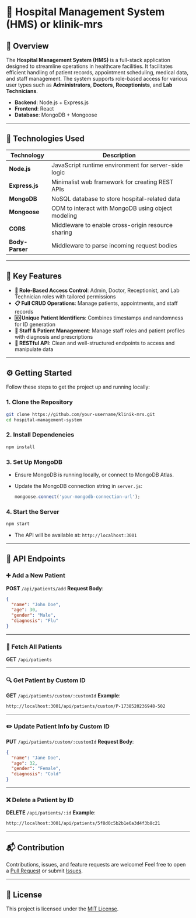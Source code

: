 # 🏥 Hospital Management System (HMS) or klinik-mrs

## 📖 Overview

The **Hospital Management System (HMS)** is a full-stack application designed to streamline operations in healthcare facilities. It facilitates efficient handling of patient records, appointment scheduling, medical data, and staff management. The system supports role-based access for various user types such as **Administrators**, **Doctors**, **Receptionists**, and **Lab Technicians**.

* **Backend**: Node.js + Express.js
* **Frontend**: React
* **Database**: MongoDB + Mongoose

---

## 🚀 Technologies Used

| Technology      | Description                                          |
| --------------- | ---------------------------------------------------- |
| **Node.js**     | JavaScript runtime environment for server-side logic |
| **Express.js**  | Minimalist web framework for creating REST APIs      |
| **MongoDB**     | NoSQL database to store hospital-related data        |
| **Mongoose**    | ODM to interact with MongoDB using object modeling   |
| **CORS**        | Middleware to enable cross-origin resource sharing   |
| **Body-Parser** | Middleware to parse incoming request bodies          |

---

## 🔑 Key Features

* **🔐 Role-Based Access Control**: Admin, Doctor, Receptionist, and Lab Technician roles with tailored permissions
* **📋 Full CRUD Operations**: Manage patients, appointments, and staff records
* **🆔 Unique Patient Identifiers**: Combines timestamps and randomness for ID generation
* **👥 Staff & Patient Management**: Manage staff roles and patient profiles with diagnosis and prescriptions
* **📡 RESTful API**: Clean and well-structured endpoints to access and manipulate data

---

## ⚙️ Getting Started

Follow these steps to get the project up and running locally:

### 1. Clone the Repository

```bash
git clone https://github.com/your-username/klinik-mrs.git
cd hospital-management-system
```

### 2. Install Dependencies

```bash
npm install
```

### 3. Set Up MongoDB

* Ensure MongoDB is running locally, or connect to MongoDB Atlas.
* Update the MongoDB connection string in `server.js`:

  ```js
  mongoose.connect('your-mongodb-connection-url');
  ```

### 4. Start the Server

```bash
npm start
```

* The API will be available at: `http://localhost:3001`

---

## 📡 API Endpoints

### ➕ Add a New Patient

**POST** `/api/patients/add`
**Request Body**:

```json
{
  "name": "John Doe",
  "age": 30,
  "gender": "Male",
  "diagnosis": "Flu"
}
```

---

### 📄 Fetch All Patients

**GET** `/api/patients`

---

### 🔍 Get Patient by Custom ID

**GET** `/api/patients/custom/:customId`
**Example**:

```
http://localhost:3001/api/patients/custom/P-1738520236948-502
```

---

### ✏️ Update Patient Info by Custom ID

**PUT** `/api/patients/custom/:customId`
**Request Body**:

```json
{
  "name": "Jane Doe",
  "age": 32,
  "gender": "Female",
  "diagnosis": "Cold"
}
```

---

### ❌ Delete a Patient by ID

**DELETE** `/api/patients/:id`
**Example**:

```
http://localhost:3001/api/patients/5f8d0c5b2b1e6a3d4f3b8c21
```

---

## 📬 Contribution

Contributions, issues, and feature requests are welcome!
Feel free to open a [Pull Request](https://github.com/your-username/klinik-mrs/pulls) or submit [Issues](https://github.com/your-username/klinik-mrs/issues).

---

## 📝 License

This project is licensed under the [MIT License](LICENSE).
